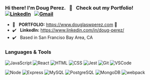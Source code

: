 
### Hi there! I'm Doug Perez. &nbsp; 👋  &nbsp; Check out my Portfolio!  &nbsp;[![LinkedIn](https://img.shields.io/badge/dougperez%20-%230077B5.svg?&style=flat-square&logo=linkedin&logoColor=white&link=https://www.linkedin.com/in/doug-perez/)](https://www.linkedin.com/in/doug-perez/) &nbsp; [![Gmail](https://img.shields.io/badge/dougperez%20-%23D14836.svg?&style=flat-square&logo=gmail&logoColor=white&link=mailto:perezcpt@gmail.com)](mailto:perezcpt@gmail.com)

- :pushpin: &nbsp; **PORTFOLIO:** https://www.douglaswperez.com :pushpin: 
- :heavy_check_mark: &nbsp; **LinkedIn:** https://www.linkedin.com/in/doug-perez/
- :heavy_check_mark: &nbsp; Based in San Franciso Bay Area, CA 

### Languages & Tools

![JavaScript](https://img.shields.io/badge/JavaScript%20-%23323330.svg?&style=flat-square&logo=javascript&logoColor=%23F7DF1E)
![React](https://img.shields.io/badge/React%20-%2320232a.svg?&style=flat-square&logo=react&logoColor=%2361DAFB)
![HTML](https://img.shields.io/badge/HTML5%20-%23E34F26.svg?&style=flat-square&logo=html5&logoColor=white)
![CSS](https://img.shields.io/badge/CSS3%20-%231572B6.svg?&style=flat-square&logo=css3&logoColor=white)
![Jest](https://img.shields.io/badge/Jest%20-%23C21325.svg?&style=flat-square&logo=Jest&logoColor=white)
![Git](https://img.shields.io/badge/Git%20-%23F05033.svg?&style=flat-square&logo=git&logoColor=white)
![VSCode](https://img.shields.io/badge/VS%20Code%20-%23007ACC.svg?&style=flat-square&logo=visual-studio-code&logoColor=white)

![Node](https://img.shields.io/badge/Node.js%20-%2343853D.svg?&style=flat-square&logo=node.js&logoColor=white)
![Express](https://img.shields.io/badge/Express%20-%23404d59.svg?&style=flat-square)
![MySQL](https://img.shields.io/badge/MySQL-%2300f.svg?&style=flat-square&logo=mysql&logoColor=white)
![PostgreSQL](https://img.shields.io/badge/PostgreSQL-%23316192.svg?&style=flat-square&logo=postgresql&logoColor=white)
![MongoDB](https://img.shields.io/badge/MongoDB-%234ea94b.svg?&style=flat-square&logo=mongodb&logoColor=white)
![webpack](https://img.shields.io/badge/webpack%20-%238DD6F9.svg?&style=flat-square&logo=webpack&logoColor=black)
